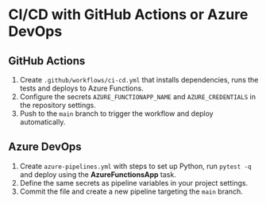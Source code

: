 # CI/CD with GitHub Actions or Azure DevOps

## GitHub Actions

1. Create `.github/workflows/ci-cd.yml` that installs dependencies, runs the tests and deploys to Azure Functions.
2. Configure the secrets `AZURE_FUNCTIONAPP_NAME` and `AZURE_CREDENTIALS` in the repository settings.
3. Push to the `main` branch to trigger the workflow and deploy automatically.

## Azure DevOps

1. Create `azure-pipelines.yml` with steps to set up Python, run `pytest -q` and deploy using the **AzureFunctionsApp** task.
2. Define the same secrets as pipeline variables in your project settings.
3. Commit the file and create a new pipeline targeting the `main` branch.
